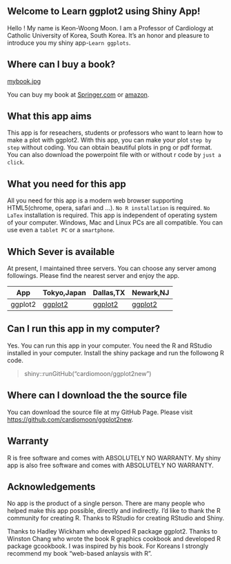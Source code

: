 Welcome to Learn ggplot2 using Shiny App!
-----------------------------------------

Hello ! My name is Keon-Woong Moon. I am a Professor of Cardiology at
Catholic University of Korea, South Korea. It’s an honor and pleasure to
introduce you my shiny app-`Learn ggplots`.

Where can I buy a book?
-----------------------

[mybook.jpg](https://images.springer.com/sgw/books/medium/9783319530185.jpg)

You can buy my book at
[Springer.com](http://www.springer.com/us/book/9783319530185#otherversion=9783319530192)
or [amazon]().

What this app aims
------------------

This app is for reseachers, students or professors who want to learn how
to make a plot with ggplot2. With this app, you can make your plot
`step by step` without coding. You can obtain beautiful plots in png or
pdf format. You can also download the powerpoint file with or without r
code by `just a click`.

What you need for this app
--------------------------

All you need for this app is a modern web browser supporting
HTML5(chrome, opera, safari and …). `No R installation` is required.
`No LaTex` installation is required. This app is independent of
operating system of your computer. Windows, Mac and Linux PCs are all
compatible. You can use even a `tablet PC` or a `smartphone`.

Which Sever is available
------------------------

At present, I maintained three servers. You can choose any server among
followings. Please find the nearest server and enjoy the app.

| App     | Tokyo,Japan                                     | Dallas,TX                                      | Newark,NJ                                      |
|---------|-------------------------------------------------|------------------------------------------------|------------------------------------------------|
| ggplot2 | [ggplot2](http://r-ggplot2.com:3838/ggplot2new) | [ggplot2](http://23.239.25.35:3838/ggplot2new) | [ggplot2](http://45.79.141.61:3838/ggplot2new) |

Can I run this app in my computer?
----------------------------------

Yes. You can run this app in your computer. You need the R and RStudio
installed in your computer. Install the shiny package and run the
followong R code.

> shiny::runGitHub(“cardiomoon/ggplot2new”)

Where can I download the the source file
----------------------------------------

You can download the source file at my GitHub Page. Please visit
<a href="https://github.com/cardiomoon/ggplot2new" class="uri">https://github.com/cardiomoon/ggplot2new</a>.

Warranty
--------

R is free software and comes with ABSOLUTELY NO WARRANTY. My shiny app
is also free software and comes with ABSOLUTELY NO WARRANTY.

Acknowledgements
----------------

No app is the product of a single person. There are many people who
helped make this app possible, directly and indirectly. I’d like to
thank the R community for creating R. Thanks to RStudio for creating
RStudio and Shiny.

Thanks to Hadley Wickham who developed R package ggplot2. Thanks to
Winston Chang who wrote the book R graphics cookbook and developed R
package gcookbook. I was inspired by his book. For Koreans I strongly
recommend my book “web-based anlaysis with R”.

